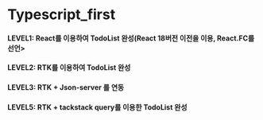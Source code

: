 # Typescript_first

####  LEVEL1: React를 이용하여 TodoList 완성(React 18버전 이전을 이용, React.FC를 선언> 
####  LEVEL2: RTK를 이용하여 TodoList 완성
####  LEVEL3: RTK + Json-server 를 연동
####  LEVEL5: RTK + tackstack query를 이용한 TodoList 완성
